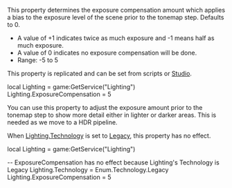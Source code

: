 This property determines the exposure compensation amount which applies a bias to the exposure level of the scene prior to the tonemap step. Defaults to 0.

*   A value of +1 indicates twice as much exposure and -1 means half as much exposure.
*   A value of 0 indicates no exposure compensation will be done.
*   Range: -5 to 5

This property is replicated and can be set from scripts or [Studio](https://developer.roblox.com/en-us/api-reference/class/Studio).

local Lighting = game:GetService("Lighting")
Lighting.ExposureCompensation = 5

You can use this property to adjust the exposure amount prior to the tonemap step to show more detail either in lighter or darker areas. This is needed as we move to a HDR pipeline.

When [Lighting.Technology](https://developer.roblox.com/en-us/api-reference/property/Lighting/Technology) is set to [Legacy](https://developer.roblox.com/en-us/api-reference/enum/Technology), this property has no effect.

local Lighting = game:GetService("Lighting")

-- ExposureCompensation has no effect because Lighting's Technology is Legacy
Lighting.Technology = Enum.Technology.Legacy
Lighting.ExposureCompensation = 5